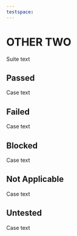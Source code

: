 ```yaml
---
testspace:
---
```

# OTHER TWO
Suite text
## Passed
Case text
## Failed
Case text
## Blocked
Case text
## Not Applicable
Case text
## Untested
Case text
